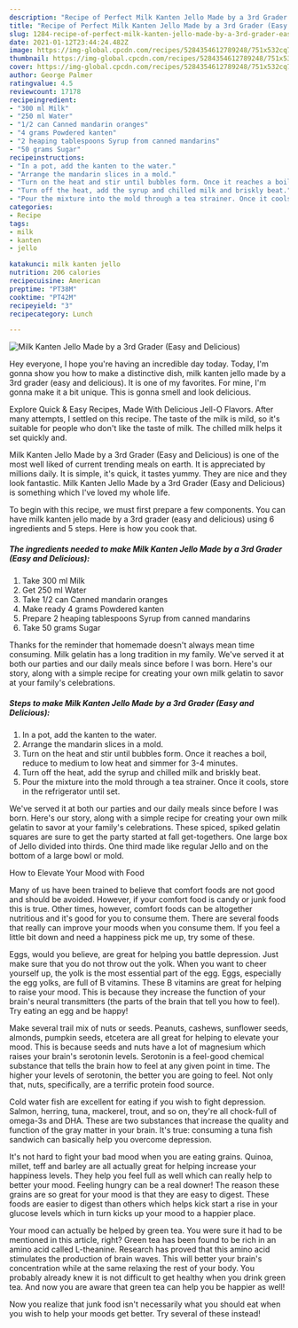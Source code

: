 ```yaml
---
description: "Recipe of Perfect Milk Kanten Jello Made by a 3rd Grader (Easy and Delicious)"
title: "Recipe of Perfect Milk Kanten Jello Made by a 3rd Grader (Easy and Delicious)"
slug: 1284-recipe-of-perfect-milk-kanten-jello-made-by-a-3rd-grader-easy-and-delicious
date: 2021-01-12T23:44:24.482Z
image: https://img-global.cpcdn.com/recipes/5284354612789248/751x532cq70/milk-kanten-jello-made-by-a-3rd-grader-easy-and-delicious-recipe-main-photo.jpg
thumbnail: https://img-global.cpcdn.com/recipes/5284354612789248/751x532cq70/milk-kanten-jello-made-by-a-3rd-grader-easy-and-delicious-recipe-main-photo.jpg
cover: https://img-global.cpcdn.com/recipes/5284354612789248/751x532cq70/milk-kanten-jello-made-by-a-3rd-grader-easy-and-delicious-recipe-main-photo.jpg
author: George Palmer
ratingvalue: 4.5
reviewcount: 17178
recipeingredient:
- "300 ml Milk"
- "250 ml Water"
- "1/2 can Canned mandarin oranges"
- "4 grams Powdered kanten"
- "2 heaping tablespoons Syrup from canned mandarins"
- "50 grams Sugar"
recipeinstructions:
- "In a pot, add the kanten to the water."
- "Arrange the mandarin slices in a mold."
- "Turn on the heat and stir until bubbles form. Once it reaches a boil, reduce to medium to low heat and simmer for 3-4 minutes."
- "Turn off the heat, add the syrup and chilled milk and briskly beat."
- "Pour the mixture into the mold through a tea strainer. Once it cools, store in the refrigerator until set."
categories:
- Recipe
tags:
- milk
- kanten
- jello

katakunci: milk kanten jello 
nutrition: 206 calories
recipecuisine: American
preptime: "PT38M"
cooktime: "PT42M"
recipeyield: "3"
recipecategory: Lunch

---
```



![Milk Kanten Jello Made by a 3rd Grader (Easy and Delicious)](https://img-global.cpcdn.com/recipes/5284354612789248/751x532cq70/milk-kanten-jello-made-by-a-3rd-grader-easy-and-delicious-recipe-main-photo.jpg)

Hey everyone, I hope you're having an incredible day today. Today, I'm gonna show you how to make a distinctive dish, milk kanten jello made by a 3rd grader (easy and delicious). It is one of my favorites. For mine, I'm gonna make it a bit unique. This is gonna smell and look delicious.

Explore Quick &amp; Easy Recipes, Made With Delicious Jell-O Flavors. After many attempts, I settled on this recipe. The taste of the milk is mild, so it&#39;s suitable for people who don&#39;t like the taste of milk. The chilled milk helps it set quickly and.

Milk Kanten Jello Made by a 3rd Grader (Easy and Delicious) is one of the most well liked of current trending meals on earth. It is appreciated by millions daily. It is simple, it's quick, it tastes yummy. They are nice and they look fantastic. Milk Kanten Jello Made by a 3rd Grader (Easy and Delicious) is something which I've loved my whole life.


To begin with this recipe, we must first prepare a few components. You can have milk kanten jello made by a 3rd grader (easy and delicious) using 6 ingredients and 5 steps. Here is how you cook that.

<!--inarticleads1-->

##### The ingredients needed to make Milk Kanten Jello Made by a 3rd Grader (Easy and Delicious):

1. Take 300 ml Milk
1. Get 250 ml Water
1. Take 1/2 can Canned mandarin oranges
1. Make ready 4 grams Powdered kanten
1. Prepare 2 heaping tablespoons Syrup from canned mandarins
1. Take 50 grams Sugar


Thanks for the reminder that homemade doesn&#39;t always mean time consuming. Milk gelatin has a long tradition in my family. We&#39;ve served it at both our parties and our daily meals since before I was born. Here&#39;s our story, along with a simple recipe for creating your own milk gelatin to savor at your family&#39;s celebrations. 

<!--inarticleads2-->

##### Steps to make Milk Kanten Jello Made by a 3rd Grader (Easy and Delicious):

1. In a pot, add the kanten to the water.
1. Arrange the mandarin slices in a mold.
1. Turn on the heat and stir until bubbles form. Once it reaches a boil, reduce to medium to low heat and simmer for 3-4 minutes.
1. Turn off the heat, add the syrup and chilled milk and briskly beat.
1. Pour the mixture into the mold through a tea strainer. Once it cools, store in the refrigerator until set.


We&#39;ve served it at both our parties and our daily meals since before I was born. Here&#39;s our story, along with a simple recipe for creating your own milk gelatin to savor at your family&#39;s celebrations. These spiced, spiked gelatin squares are sure to get the party started at fall get-togethers. One large box of Jello divided into thirds. One third made like regular Jello and on the bottom of a large bowl or mold. 

How to Elevate Your Mood with Food


Many of us have been trained to believe that comfort foods are not good and should be avoided. However, if your comfort food is candy or junk food this is true. Other times, however, comfort foods can be altogether nutritious and it's good for you to consume them. There are several foods that really can improve your moods when you consume them. If you feel a little bit down and need a happiness pick me up, try some of these.

Eggs, would you believe, are great for helping you battle depression. Just make sure that you do not throw out the yolk. When you want to cheer yourself up, the yolk is the most essential part of the egg. Eggs, especially the egg yolks, are full of B vitamins. These B vitamins are great for helping to raise your mood. This is because they increase the function of your brain's neural transmitters (the parts of the brain that tell you how to feel). Try eating an egg and be happy!

Make several trail mix of nuts or seeds. Peanuts, cashews, sunflower seeds, almonds, pumpkin seeds, etcetera are all great for helping to elevate your mood. This is because seeds and nuts have a lot of magnesium which raises your brain's serotonin levels. Serotonin is a feel-good chemical substance that tells the brain how to feel at any given point in time. The higher your levels of serotonin, the better you are going to feel. Not only that, nuts, specifically, are a terrific protein food source.

Cold water fish are excellent for eating if you wish to fight depression. Salmon, herring, tuna, mackerel, trout, and so on, they're all chock-full of omega-3s and DHA. These are two substances that increase the quality and function of the gray matter in your brain. It's true: consuming a tuna fish sandwich can basically help you overcome depression. 

It's not hard to fight your bad mood when you are eating grains. Quinoa, millet, teff and barley are all actually great for helping increase your happiness levels. They help you feel full as well which can really help to better your mood. Feeling hungry can be a real downer! The reason these grains are so great for your mood is that they are easy to digest. These foods are easier to digest than others which helps kick start a rise in your glucose levels which in turn kicks up your mood to a happier place.

Your mood can actually be helped by green tea. You were sure it had to be mentioned in this article, right? Green tea has been found to be rich in an amino acid called L-theanine. Research has proved that this amino acid stimulates the production of brain waves. This will better your brain's concentration while at the same relaxing the rest of your body. You probably already knew it is not difficult to get healthy when you drink green tea. And now you are aware that green tea can help you be happier as well!

Now you realize that junk food isn't necessarily what you should eat when you wish to help your moods get better. Try several of these instead!

